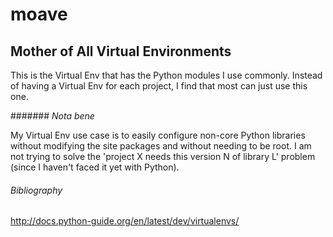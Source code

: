 # moave

## Mother of All Virtual Environments

This is the Virtual Env that has the Python modules I use
commonly. Instead of having a Virtual Env for each project, I find
that most can just use this one.

####### *Nota bene*

My Virtual Env use case is to easily configure non-core Python
libraries without modifying the site packages and without needing to
be root. I am not trying to solve the 'project X needs this version N
of library L' problem (since I haven't faced it yet with Python).

###### Bibliography

http://docs.python-guide.org/en/latest/dev/virtualenvs/
